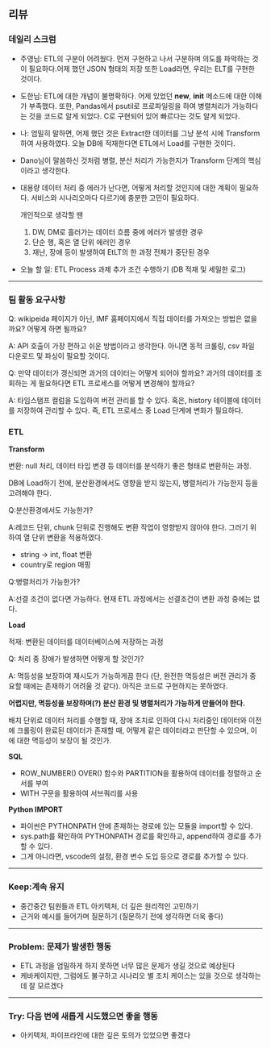 ## 리뷰

### 데일리 스크럼
  - 주영님: ETL의 구분이 어려웠다. 먼저 구현하고 나서 구분하며 의도를 파악하는 것이 필요하다.어제 했던 JSON 형태의 저장 또한 Load라면, 우리는 ELT를 구현한 것이다.
  - 도한님: ETL에 대한 개념이 불명확하다. 어제 있었던 __new__, __init__ 메소드에 대한 이해가 부족했다. 또한, Pandas에서 psutil로 프로파일링을 하여 병렬처리가 가능하다는 것을 코드로 알게 되었다. C로 구현되어 있어 빠르다는 것도 알게 되었다. 
  - 나: 엄밀히 말하면, 어제 했던 것은 Extract한 데이터를 그냥 분석 시에 Transform하여 사용하였다. 오늘 DB에 적재한다면 ETL에서 Load를 구현한 것이다.
  - Dano님이 말씀하신 것처럼 병렬, 분산 처리가 가능한지가 Transform 단계의 핵심이라고 생각한다.
  - 대용량 데이터 처리 중 에러가 난다면, 어떻게 처리할 것인지에 대한 계획이 필요하다. 서비스와 시나리오마다 다르기에 충분한 고민이 필요하다.
    
    개인적으로 생각할 땐
    1. DW, DM로 흘러가는 데이터 흐름 중에 에러가 발생한 경우
    2. 단순 행, 혹은 열 단위 에러인 경우
    3. 재난, 장애 등이 발생하여 EtLT의 한 과정 전체가 중단된 경우
  
  - 오늘 할 일: ETL Process 과제 추가 조건 수행하기 (DB 적재 및 세밀한 로그)

---

### 팀 활동 요구사항
Q: wikipeida 페이지가 아닌, IMF 홈페이지에서 직접 데이터를 가져오는 방법은 없을까요? 어떻게 하면 될까요?

A: API 호출이 가장 편하고 쉬운 방법이라고 생각한다. 아니면 동적 크롤링, csv 파일 다운로드 및 파싱이 필요할 것이다.

Q: 만약 데이터가 갱신되면 과거의 데이터는 어떻게 되어야 할까요? 과거의 데이터를 조회하는 게 필요하다면 ETL 프로세스를 어떻게 변경해야 할까요?

A: 타임스탬프 컬럼을 도입하여 버전 관리를 할 수 있다. 혹은, history 테이블에 데이터를 저장하여 관리할 수 있다. 즉, ETL 프로세스 중 Load 단계에 변화가 필요하다.

### ETL

**Transform**

변환: null 처리, 데이터 타입 변경 등 데이터를 분석하기 좋은 형태로 변환하는 과정.

DB에 Load하기 전에, 분산환경에서도 영향을 받지 않는지, 병렬처리가 가능한지 등을 고려해야 한다.

Q:분산환경에서도 가능한가?  

A:레코드 단위, chunk 단위로 진행해도 변환 작업이 영향받지 않아야 한다. 그러기 위하여 열 단위 변환을 적용하였다.

  - string -> int, float 변환
  - country로 region 매핑

Q:병렬처리가 가능한가?

A:선결 조건이 없다면 가능하다. 현재 ETL 과정에서는 선결조건이 변환 과정 중에는 없다.


**Load**

적재: 변환된 데이터를 데이터베이스에 저장하는 과정

Q: 처리 중 장애가 발생하면 어떻게 할 것인가?

A: 멱등성을 보장하여 재시도가 가능하게끔 한다 (단, 완전한 멱등성은 버전 관리가 중요할 때에는 존재하기 어려울 것 같다). 아직은 코드로 구현하지는 못하였다.

**어렵지만, 멱등성을 보장하며(?) 분산 환경 및 병렬처리가 가능하게 만들어야 한다.**

배치 단위로 데이터 처리를 수행할 때, 장애 조치로 인하여 다시 처리중인 데이터와 이전에 크롤링이 완료된 데이터가 존재할 때, 어떻게 같은 데이터라고 판단할 수 있으며, 이에 대한 멱등성이 보장이 될 것인가.

**SQL**
- ROW_NUMBER() OVER() 함수와 PARTITION을 활용하여 데이터를 정렬하고 순서를 부여
- WITH 구문을 활용하여 서브쿼리를 사용


**Python IMPORT**
- 파이썬은 PYTHONPATH 안에 존재하는 경로에 있는 모듈을 import할 수 있다.
- sys.path를 확인하여 PYTHONPATH 경로를 확인하고, append하여 경로를 추가할 수 있다. 
- 그게 아니라면, vscode의 설정, 환경 변수 도입 등으로 경로를 추가할 수 있다.
---

### Keep:계속 유지
- 중간중간 팀원들과 ETL 아키텍처, 더 깊은 원리적인 고민하기
- 근거와 예시를 들어가며 질문하기 (질문하기 전에 생각하면 더욱 좋다)

---

### Problem: 문제가 발생한 행동
- ETL 과정을 엄밀하게 하지 못하면 너무 많은 문제가 생길 것으로 예상된다
- 케바케이지만, 그럼에도 불구하고 시나리오 별 조치 케이스는 있을 것으로 생각하는데 잘 모르겠다

---
### Try: 다음 번에 새롭게 시도했으면 좋을 행동
- 아키텍처, 파이프라인에 대한 깊은 토의가 있었으면 좋겠다